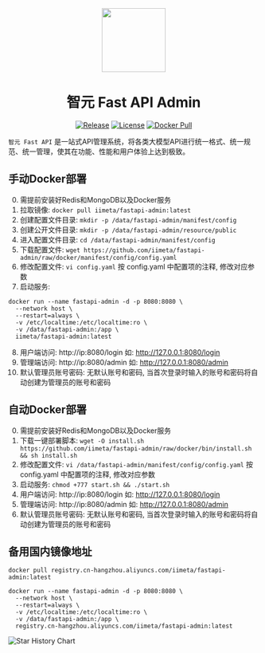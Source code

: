 <div align=center>

<img src="https://iim.ai/public/images/logo.png?t=2023112623" width="128"/>

# 智元 Fast API Admin

[![Release](https://img.shields.io/github/v/release/iimeta/fastapi-admin?color=blue)](https://github.com/iimeta/fastapi-admin/releases)
[![License](https://img.shields.io/static/v1?label=license&message=MIT&color=green)](https://github.com/iimeta/fastapi-admin/main/LICENSE)
[![Docker Pull](https://img.shields.io/docker/pulls/iimeta/fastapi-admin?color=brightgreen)](https://hub.docker.com/r/iimeta/fastapi-admin)

</div>

`智元 Fast API` 是一站式API管理系统，将各类大模型API进行统一格式、统一规范、统一管理，使其在功能、性能和用户体验上达到极致。

## 手动Docker部署
0. 需提前安装好Redis和MongoDB以及Docker服务
1. 拉取镜像: `docker pull iimeta/fastapi-admin:latest`
2. 创建配置文件目录: `mkdir -p /data/fastapi-admin/manifest/config`
3. 创建公开文件目录: `mkdir -p /data/fastapi-admin/resource/public`
4. 进入配置文件目录: `cd /data/fastapi-admin/manifest/config`
5. 下载配置文件: `wget https://github.com/iimeta/fastapi-admin/raw/docker/manifest/config/config.yaml`
6. 修改配置文件: `vi config.yaml` 按 config.yaml 中配置项的注释, 修改对应参数
7. 启动服务: 
```shell
docker run --name fastapi-admin -d -p 8080:8080 \
  --network host \
  --restart=always \
  -v /etc/localtime:/etc/localtime:ro \
  -v /data/fastapi-admin:/app \
  iimeta/fastapi-admin:latest
```
8. 用户端访问: http://ip:8080/login 如: http://127.0.0.1:8080/login
9. 管理端访问: http://ip:8080/admin 如: http://127.0.0.1:8080/admin
10. 默认管理员账号密码: 无默认账号和密码, 当首次登录时输入的账号和密码将自动创建为管理员的账号和密码

## 自动Docker部署
0. 需提前安装好Redis和MongoDB以及Docker服务
1. 下载一键部署脚本: `wget -O install.sh https://github.com/iimeta/fastapi-admin/raw/docker/bin/install.sh && sh install.sh`
2. 修改配置文件: `vi /data/fastapi-admin/manifest/config/config.yaml` 按 config.yaml 中配置项的注释, 修改对应参数
3. 启动服务: `chmod +777 start.sh && ./start.sh`
4. 用户端访问: http://ip:8080/login 如: http://127.0.0.1:8080/login
5. 管理端访问: http://ip:8080/admin 如: http://127.0.0.1:8080/admin
6. 默认管理员账号密码: 无默认账号和密码, 当首次登录时输入的账号和密码将自动创建为管理员的账号和密码

## 备用国内镜像地址
```shell
docker pull registry.cn-hangzhou.aliyuncs.com/iimeta/fastapi-admin:latest
```
```shell
docker run --name fastapi-admin -d -p 8080:8080 \
  --network host \
  --restart=always \
  -v /etc/localtime:/etc/localtime:ro \
  -v /data/fastapi-admin:/app \
  registry.cn-hangzhou.aliyuncs.com/iimeta/fastapi-admin:latest
```


![Star History Chart](https://api.star-history.com/svg?repos=iimeta/fastapi-admin&type=Date)
